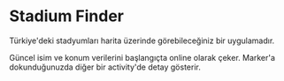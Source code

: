 # Stadium Finder
Türkiye'deki stadyumları harita üzerinde görebileceğiniz bir uygulamadır.

Güncel isim ve konum verilerini başlangıçta online olarak çeker. Marker'a dokunduğunuzda diğer bir activity'de detay gösterir.
